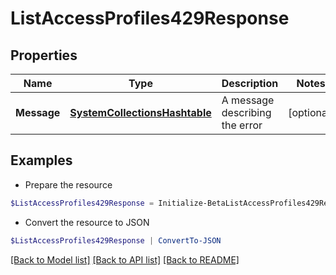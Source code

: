 # ListAccessProfiles429Response
## Properties

Name | Type | Description | Notes
------------ | ------------- | ------------- | -------------
**Message** | [**SystemCollectionsHashtable**](.md) | A message describing the error | [optional] 

## Examples

- Prepare the resource
```powershell
$ListAccessProfiles429Response = Initialize-BetaListAccessProfiles429Response  -Message  Rate Limit Exceeded 
```

- Convert the resource to JSON
```powershell
$ListAccessProfiles429Response | ConvertTo-JSON
```

[[Back to Model list]](../README.md#documentation-for-models) [[Back to API list]](../README.md#documentation-for-api-endpoints) [[Back to README]](../README.md)


